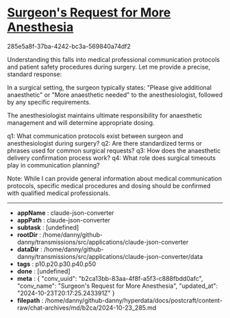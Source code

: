 # [Surgeon's Request for More Anesthesia](https://claude.ai/chat/b2ca13bb-83aa-4f8f-a5f3-c888fbdd0afc)

285e5a8f-37ba-4242-bc3a-569840a74df2

 Understanding this falls into medical professional communication protocols and patient safety procedures during surgery. Let me provide a precise, standard response:

In a surgical setting, the surgeon typically states: "Please give additional anaesthetic" or "More anaesthetic needed" to the anesthesiologist, followed by any specific requirements.

The anesthesiologist maintains ultimate responsibility for anaesthetic management and will determine appropriate dosing.

q1: What communication protocols exist between surgeon and anesthesiologist during surgery?
q2: Are there standardized terms or phrases used for common surgical requests?
q3: How does the anaesthetic delivery confirmation process work?
q4: What role does surgical timeouts play in communication planning?

Note: While I can provide general information about medical communication protocols, specific medical procedures and dosing should be confirmed with qualified medical professionals.

---

* **appName** : claude-json-converter
* **appPath** : claude-json-converter
* **subtask** : [undefined]
* **rootDir** : /home/danny/github-danny/transmissions/src/applications/claude-json-converter
* **dataDir** : /home/danny/github-danny/transmissions/src/applications/claude-json-converter/data
* **tags** : p10.p20.p30.p40.p50
* **done** : [undefined]
* **meta** : {
  "conv_uuid": "b2ca13bb-83aa-4f8f-a5f3-c888fbdd0afc",
  "conv_name": "Surgeon's Request for More Anesthesia",
  "updated_at": "2024-10-23T20:17:25.243391Z"
}
* **filepath** : /home/danny/github-danny/hyperdata/docs/postcraft/content-raw/chat-archives/md/b2ca/2024-10-23_285.md